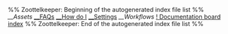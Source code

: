 %% Zoottelkeeper: Beginning of the autogenerated index file list  %%
*\__Assets*
[\__FAQs](FAQs/__FAQs.md)
[\__How do I](How%20do%20I/__How%20do%20I.md)
[\__Settings](Settings/__Settings.md)
*\__Workflows*
[! Documentation board](!%20Documentation%20board.md)
[index](Settings/index.md)
%% Zoottelkeeper: End of the autogenerated index file list  %%
